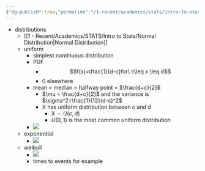```yaml
---
{"dg-publish":true,"permalink":"/1-recent/academics/stats/intro-to-stats/continuous-normal-distributions/","created":"2024-04-01T17:19:05.284-04:00","updated":"2025-07-07T17:21:02.229-04:00"}
---
```


- distributions
	- [[1 - Recent/Academics/STATS/Intro to Stats/Normal Distribution\|Normal Distribution]]
	- uniform
		- simplest continuous distribution
		- PDF
			- $$f(x)=\frac{1}{d-c}for\ c\leq x \leq d$$
			- 0 elsewhere
		- mean = median = halfway point = $\frac{d+c}{2}$
			- $\mu = \frac{d+c}{2}$ and the variance is $\sigma^2=\frac{1}{12}(d-c)^2$ 
			- X has uniform distribution between c and d
				- $X\sim U(c,d)$ 
				- $U(0,1)$ is the most common uniform distribution
		- ![](https://i.imgur.com/enmZ1Bm.png)
	- exponential
		- ![](https://i.imgur.com/cbL3DUq.png)
	- weibull
		- ![](https://i.imgur.com/4cKQfH5.png)
		- times to events for example